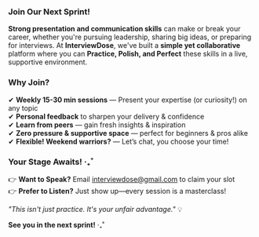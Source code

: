 ### Join Our Next Sprint!

**Strong presentation and communication skills** can make or break your career, whether you're pursuing leadership, sharing big ideas, or preparing for interviews. At **InterviewDose**, we've built a **simple yet collaborative** platform where you can **Practice, Polish, and Perfect** these skills in a live, supportive environment.

### Why Join?

✔ **Weekly 15-30 min sessions** — Present your expertise (or curiosity!) on any topic  
✔ **Personal feedback** to sharpen your delivery & confidence  
✔ **Learn from peers** — gain fresh insights & inspiration  
✔ **Zero pressure & supportive space** — perfect for beginners & pros alike  
✔ **Flexible! Weekend warriors?** — Let’s chat, you choose your time!

### Your Stage Awaits! ‧₊˚

👉 **Want to Speak?** Email [interviewdose@gmail.com](mailto:interviewdose@gmail.com) to claim your slot  
👉 **Prefer to Listen?** Just show up—every session is a masterclass!  

*"This isn't just practice. It's your unfair advantage."* 💡  

**See you in the next sprint!** ‧₊˚ 

